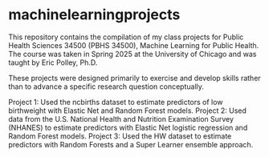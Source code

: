 # machinelearningprojects
This repository contains the compilation of my class projects for Public Health Sciences 34500 (PBHS 34500), Machine Learning for Public Health. The course was taken in Spring 2025 at the University of Chicago and was taught by Eric Polley, Ph.D.

These projects were designed primarily to exercise and develop skills rather than to advance a specific research question conceptually.

Project 1: Used the ncbirths dataset to estimate predictors of low birthweight with Elastic Net and Random Forest models.
Project 2: Used data from the U.S. National Health and Nutrition Examination Survey (NHANES) to estimate predictors with Elastic Net logistic regression and Random Forest models.
Project 3: Used the HW dataset to estimate predictors with Random Forests and a Super Learner ensemble approach.
